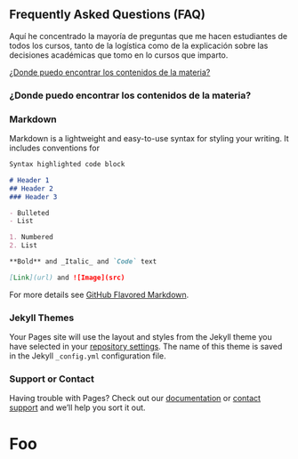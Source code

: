 ## Frequently Asked Questions (FAQ)

Aquí he concentrado la mayoría de preguntas que me hacen estudiantes de todos los cursos, tanto de la logística como de la explicación sobre las decisiones académicas que tomo en lo cursos que imparto. 


[¿Donde puedo encontrar los contenidos de la materia?](#donde-puedo-encontrar-los-contenidos-de-la-materia)

### ¿Donde puedo encontrar los contenidos de la materia? 

### Markdown

Markdown is a lightweight and easy-to-use syntax for styling your writing. It includes conventions for

```markdown
Syntax highlighted code block

# Header 1
## Header 2
### Header 3

- Bulleted
- List

1. Numbered
2. List

**Bold** and _Italic_ and `Code` text

[Link](url) and ![Image](src)
```

For more details see [GitHub Flavored Markdown](https://guides.github.com/features/mastering-markdown/).

### Jekyll Themes

Your Pages site will use the layout and styles from the Jekyll theme you have selected in your [repository settings](https://github.com/benjaminva/FAQ/settings/pages). The name of this theme is saved in the Jekyll `_config.yml` configuration file.

### Support or Contact

Having trouble with Pages? Check out our [documentation](https://docs.github.com/categories/github-pages-basics/) or [contact support](https://support.github.com/contact) and we’ll help you sort it out.
# Foo
